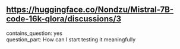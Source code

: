 ## https://huggingface.co/Nondzu/Mistral-7B-code-16k-qlora/discussions/3

contains_question: yes  
question_part: How can I start testing it meaningfully